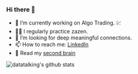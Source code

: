 ### Hi there 👋

- 🔭 I’m currently working on Algo Trading. 💹
- 🧘‍♂️ I regularly practice zazen.
- 👯 I’m looking for deep meaningful connections.
- 📫 How to reach me: [LinkedIn](https://www.linkedin.com/in/piotr-yordanov/)
- 🧠 Read my [second brain](https://secondbrain.piotryordanov.com)

![datatalking's github stats](https://github-readme-stats.vercel.app/api?username=piotryordanov&show_icons=true&theme=radical&count_private=true&show_icons=true)
